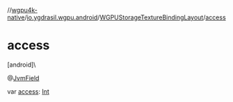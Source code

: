 //[wgpu4k-native](../../../index.md)/[io.ygdrasil.wgpu.android](../index.md)/[WGPUStorageTextureBindingLayout](index.md)/[access](access.md)

# access

[android]\

@[JvmField](https://kotlinlang.org/api/core/kotlin-stdlib/kotlin.jvm/-jvm-field/index.html)

var [access](access.md): [Int](https://kotlinlang.org/api/core/kotlin-stdlib/kotlin/-int/index.html)